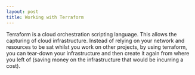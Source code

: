 ```yaml
---
layout: post
title: Working with Terraform
---
```

Terraform is a cloud orchestration scripting language. This allows the capturing of cloud infrastructure. Instead of relying on your network and resources to be sat whilst you work on other projects, by using terraform, you can tear-down your infrastructure and then create it again from where you left of (saving money on the infrastructure that would be incurring a cost). 